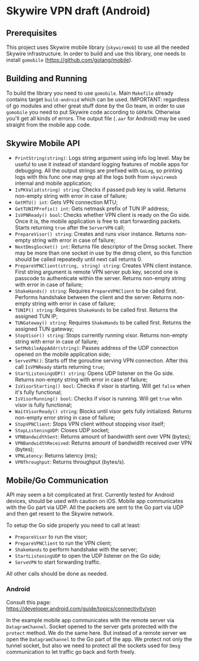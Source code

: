 # Skywire VPN draft (Android)

## Prerequisites
This project uses Skywire mobile library (`skywiremob`) to use all the needed Skywire infrastructure. In order to build
and use this library, one needs to install `gomobile` (https://github.com/golang/mobile).

## Building and Running
To build the library you need to use `gomobile`. Main `Makefile` already contains target `build-android` which 
can be used. 
IMPORTANT: regardless of go modules and other great stuff done by the Go team, in order to 
use `gomobile` you need to put Skywire code according to `GOPATH`. Otherwise you'll get all kinds of errors.
The output file (`.aar` for Android) may be used straight from the mobile app code.

## Skywire Mobile API
- `PrintString(string)`: Logs string argument using info log level. May be useful to use it instead of standard logging features of mobile apps for debugging. 
All the output strings are prefixed with `GoLog`, so printing logs with this func one may grep all the logs both from `skywiremob` 
internal and mobile application;
- `IsPKValid(string) string`: Checks if passed pub key is valid. Returns non-empty string with error in case of failure;
- `GetMTU() int`: Gets VPN connection MTU;
- `GetTUNIPPrefix() int`: Gets netmask prefix of TUN IP address;
- `IsVPNReady() bool`: Checks whether VPN client is ready on the Go side. Once it is, the mobile application is free to start 
forwarding packets. Starts returning `true` after the `ServerVPN` call;
- `PrepareVisor() string`: Creates and runs visor instance. Returns non-empty string with error in case of failure;
- `NextDmsgSocket() int`: Returns file descriptor of the Dmsg socket. There may be more than one socket in use by the dmsg client, so 
this function should be called repeatedly until next call returns 0.
- `PrepareVPNClient(string, string) string`: Creates VPN client instance. First string argument is remote VPN server pub key, second one is passcode to 
authenticate within the server. Returns non-empty string with error in case of failure;
- `ShakeHands() string`: Requires `PrepareVPNClient` to be called first. Performs handshake between the client and the server. 
Returns non-empty string with error in case of failure;
- `TUNIP() string`: Requires `ShakeHands` to be called first. Returns the assigned TUN IP;
- `TUNGateway() string`: Requires `ShakeHands` to be called first. Returns the assigned TUN gateway;
- `StopVisor() string`: Stops currently running visor. Returns non-empty string with error in case of failure;
- `SetMobileAppAddr(string)`: Passes address of the UDP connection opened on the mobile application side;
- `ServeVPN()`: Starts off the goroutine serving VPN connection. After this call `IsVPNReady` starts returning `true`;
- `StartListeningUDP() string`: Opens UDP listener on the Go side. Returns non-empty string with error in case of failure;
- `IsVisorStarting() bool`: Checks if visor is starting. Will get `false` when it's fully functional;
- `IsVisorRunning() bool`: Checks if visor is running. Will get `true` whn visor is fully functional;
- `WaitVisorReady() string`: Blocks until visor gets fully initialized. Returns non-empty error string in case of failure;
- `StopVPNClient`: Stops VPN client without stopping visor itself;
- `StopListeningUDP`: Closes UDP socket;
- `VPNBandwidthSent`: Returns amount of bandwidth sent over VPN (bytes);
- `VPNBandwidthReceived`: Returns amount of bandwidth received over VPN (bytes);
- `VPNLatency`: Returns latency (ms);
- `VPNThroughput`: Returns throughput (bytes/s).


## Mobile/Go Communication
API may seem a bit complicated at first. Currently tested for Android devices, should be used with caution on iOS. 
Mobile app communicates with the Go part via UDP. All the packets are sent to the Go part via UDP and then get resent 
to the Skywire network. 

To setup the Go side properly you need to call at least:
- `PrepareVisor` to run the visor;
- `PrepareVPNClient` to run the VPN client;
- `ShakeHands` to perform handshake with the server;
- `StartListeningUDP` to open the UDP listener on the Go side;
- `ServeVPN` to start forwarding traffic.

All other calls should be done as needed.

### Android
Consult this page: https://developer.android.com/guide/topics/connectivity/vpn

In the example mobile app communicates with the remote server via `DatagramChannel`. Socket opened to the server gets protected 
with the `protect` method. We do the same here. But instead of a remote server we open the `DatagramChannel` to the Go part of the app.
We protect not only the tunnel socket, but also we need to protect all the sockets used for `Dmsg` communication to let traffic go back and forth freely. 
